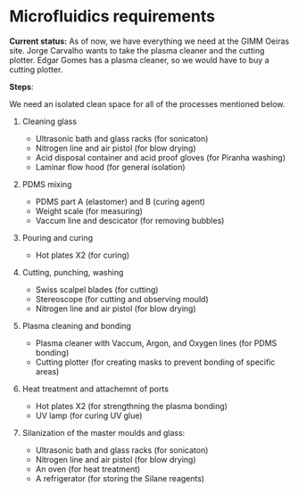 # Microfluidics requirements

**Current status:** As of now, we have everything we need at the GIMM Oeiras site. Jorge Carvalho wants to take the plasma cleaner and the cutting plotter. Edgar Gomes has a plasma cleaner, so we would have to buy a cutting plotter.

**Steps**:

We need an isolated clean space for all of the processes mentioned below.

1. Cleaning glass
	+ Ultrasonic bath and glass racks (for sonicaton)
	+ Nitrogen line and air pistol (for blow drying)
	+ Acid disposal container and acid proof gloves (for Piranha washing)
	+ Laminar flow hood (for general isolation)
2. PDMS mixing
	+ PDMS part A (elastomer) and B (curing agent)
	+ Weight scale (for measuring)
	+ Vaccum line and descicator (for removing bubbles)
3. Pouring and curing
	+ Hot plates X2 (for curing)
4. Cutting, punching, washing
	+ Swiss scalpel blades (for cutting)
	+ Stereoscope (for cutting and observing mould)
	+ Nitrogen line and air pistol (for blow drying)
5. Plasma cleaning and bonding
	+ Plasma cleaner with Vaccum, Argon, and Oxygen lines (for PDMS bonding)
	+ Cutting plotter (for creating masks to prevent bonding of specific areas)
6. Heat treatment and attachemnt of ports
	+ Hot plates X2 (for strengthning the plasma bonding)
	+ UV lamp (for curing UV glue)

7. Silanization of the master moulds and glass:
	+ Ultrasonic bath and glass racks (for sonicaton)
	+ Nitrogen line and air pistol (for blow drying)
	+ An oven (for heat treatment)
	+ A refrigerator (for storing the Silane reagents)

